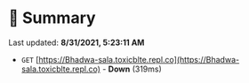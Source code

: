 # 📖 Summary
Last updated: **8/31/2021, 5:23:11 AM**

- `GET` [https://Bhadwa-sala.toxicblte.repl.co](https://Bhadwa-sala.toxicblte.repl.co) - **Down** (319ms)
